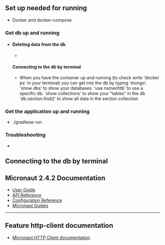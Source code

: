 ## Set up needed for running
- Docker and docker-compose

### Get db up and running
-
  #### Deleting data from the db
  - 
  #### Connecting to the db by terminal
  - When you have the container up and running (to check write 'docker ps' in your terminal) you can get into the db by typing 'mongo'. 
    'show dbs' to show your databases. 
    'use nameofdb' to use a specific db. 
    'show collections' to show your "tables" in the db
    'db.section.find()' to show all data in the section collection
### Get the application up and running
- ./gradlesw run


### Troubleshooting
- 

## Connecting to the db by terminal


## Micronaut 2.4.2 Documentation

- [User Guide](https://docs.micronaut.io/2.4.2/guide/index.html)
- [API Reference](https://docs.micronaut.io/2.4.2/api/index.html)
- [Configuration Reference](https://docs.micronaut.io/2.4.2/guide/configurationreference.html)
- [Micronaut Guides](https://guides.micronaut.io/index.html)
---

## Feature http-client documentation

- [Micronaut HTTP Client documentation](https://docs.micronaut.io/latest/guide/index.html#httpClient)

